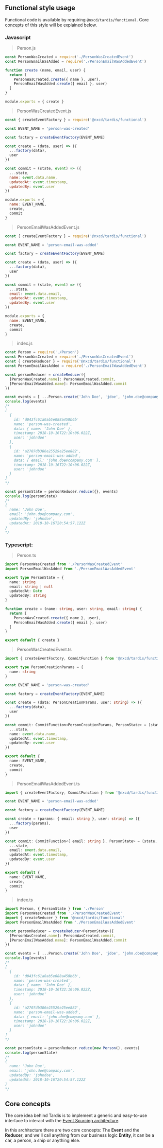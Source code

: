 ## Functional style usage

Functional code is available by requiring `@nxcd/tardis/functional`. Core concepts of this style will be explained below.

### Javascript

> Person.js

```js
const PersonWasCreated = require('./PersonWasCreatedEvent')
const PersonEmailWasAdded = require('./PersonEmailWasAddedEvent')

function create (name, email, user) {
  return [
    PersonWasCreated.create({ name }, user),
    PersonEmailWasAdded.create({ email }, user)
  ]
}

module.exports = { create }
```

> PersonWasCreatedEvent.js

```js
const { createEventFactory } = require('@nxcd/tardis/functional')

const EVENT_NAME = 'person-was-created'

const factory = createEventFactory(EVENT_NAME)

const create = (data, user) => ({
  ...factory(data),
  user
})

const commit = (state, event) => ({
  ...state,
  name: event.data.name,
  updatedAt: event.timestamp,
  updatedBy: event.user
})

module.exports = {
  name: EVENT_NAME,
  create,
  commit
}
```

> PersonEmailWasAddedEvent.js

```js
const { createEventFactory } = require('@nxcd/tardis/functional')

const EVENT_NAME = 'person-email-was-added'

const factory = createEventFactory(EVENT_NAME)

const create = (data, user) => ({
  ...factory(data),
  user
})

const commit = (state, event) => ({
  ...state,
  email: event.data.email,
  updatedAt: event.timestamp,
  updatedBy: event.user
})

module.exports = {
  name: EVENT_NAME,
  create,
  commit
}
```

> index.js

```js
const Person = require('./Person')
const PersonWasCreated = require('./PersonWasCreatedEvent')
const { createReducer } = require('@nxcd/tardis/functional')
const PersonEmailWasAdded = require('./PersonEmailWasAddedEvent')

const personReducer = createReducer({
  [PersonWasCreated.name]: PersonWasCreated.commit,
  [PersonEmailWasAdded.name]: PersonEmailWasAdded.commit
})

const events = [ ...Person.create('John Doe', 'jdoe', 'john.doe@company.com') ]
console.log(events)
/*
[
  {
    id: 'd043fc61a0ab5e088a458b6b'
    name: 'person-was-created',
    data: { name: 'John Doe' },
    timestamp: 2018-10-16T22:10:06.022Z,
    user: 'johndoe'
  },
  {
    id: 'a2707db386e25529e25ee882',
    name: 'person-email-was-added',
    data: { email: 'john.doe@company.com' },
    timestamp: 2018-10-16T22:10:06.022Z,
    user: 'johndoe'
  }
]
*/

const personState = personReducer.reduce({}, events)
console.log(personState)
/*
{
  name: 'John Doe',
  email: 'john.doe@company.com',
  updatedBy: 'johndoe',
  updatedAt: 2018-10-16T20:54:57.122Z
}
*/
```

### Typescript:

> Person.ts

```ts
import PersonWasCreated from './PersonWasCreatedEvent'
import PersonEmailWasAdded from './PersonEmailWasAddedEvent'

export type PersonState = {
  name: string
  email: string | null
  updatedAt: Date
  updatedBy: string
}

function create = (name: string, user: string, email: string) {
  return [
    PersonWasCreated.create({ name }, user),
    PersonEmailWasAdded.create({ email }, user)
  ]
}

export default { create }
```

> PersonWasCreatedEvent.ts

```ts
import { createEventFactory, CommitFunction } from '@nxcd/tardis/functional'

export type PersonCreationParams = {
  name: string
}

const EVENT_NAME = 'person-was-created'

const factory = createEventFactory(EVENT_NAME)

const create = (data: PersonCreationParams, user: string) => ({
  ...factory(data),
  user
})

const commit: CommitFunction<PersonCreationParams, PersonState> = (state, event) => ({
  ...state,
  name: event.data.name,
  updatedAt: event.timestamp,
  updatedBy: event.user
})

export default {
  name: EVENT_NAME,
  create,
  commit
}
```

> PersonEmailWasAddedEvent.ts

```ts
import { createEventFactory, CommitFunction } from '@nxcd/tardis/functional'

const EVENT_NAME = 'person-email-was-added'

const factory = createEventFactory(EVENT_NAME)

const create = (params: { email: string }, user: string) => ({
  ...factory(params),
  user
})

const commit: CommitFunction<{ email: string }, PersonState> = (state, event) => ({
  ...state,
  email: event.data.email,
  updatedAt: event.timestamp,
  updatedBy: event.user
})

export default {
  name: EVENT_NAME,
  create,
  commit
}
```

> index.ts

```ts
import Person, { PersonState } from './Person'
import PersonWasCreated from './PersonWasCreatedEvent'
import { createReducer } from '@nxcd/tardis/functional'
import PersonEmailWasAdded from './PersonEmailWasAddedEvent'

const personReducer = createReducer<PersonState>({
  [PersonWasCreated.name]: PersonWasCreated.commit,
  [PersonEmailWasAdded.name]: PersonEmailWasAdded.commit
})

const events = [ ...Person.create('John Doe', 'jdoe', 'john.doe@company.com') ]
console.log(events)
/*
[
  {
    id: 'd043fc61a0ab5e088a458b6b',
    name: 'person-was-created',
    data: { name: 'John Doe' },
    timestamp: 2018-10-16T22:10:06.022Z,
    user: 'johndoe'
  },
  {
    id: 'a2707db386e25529e25ee882',
    name: 'person-email-was-added',
    data: { email: 'john.doe@company.com' },
    timestamp: 2018-10-16T22:10:06.022Z,
    user: 'johndoe'
  }
]
*/

const personState = personReducer.reduce(new Person(), events)
console.log(personState)
/*
{
  name: 'John Doe',
  email: 'john.doe@company.com',
  updatedBy: 'johndoe',
  updatedAt: 2018-10-16T20:54:57.122Z
}
*/
```

## Core concepts

The core idea behind Tardis is to implement a generic and easy-to-use interface to interact with the [Event Sourcing architecture](https://martinfowler.com/eaaDev/EventSourcing.html).

In this architecture there are two core concepts: The **Event** and the **Reducer**, and we'll call anything from our business logic **Entity**, it can be a car, a person, a ship or anything else.
